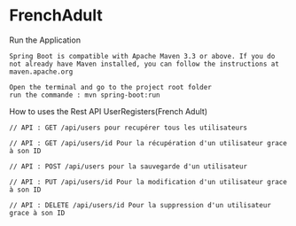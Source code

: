 # FrenchAdult

 Run the Application

    Spring Boot is compatible with Apache Maven 3.3 or above. If you do not already have Maven installed, you can follow the instructions at maven.apache.org
   
    Open the terminal and go to the project root folder
    run the commande : mvn spring-boot:run


 How to uses the Rest API UserRegisters(French Adult)  
 
    // API : GET /api/users pour recupérer tous les utilisateurs 
    
    // API : GET /api/users/id Pour la récupération d'un utilisateur grace à son ID
    
    // API : POST /api/users pour la sauvegarde d'un utilisateur

    // API : PUT /api/users/id Pour la modification d'un utilisateur grace à son ID
    
    // API : DELETE /api/users/id Pour la suppression d'un utilisateur grace à son ID
